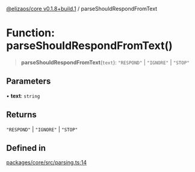 [@elizaos/core v0.1.8+build.1](../index.md) / parseShouldRespondFromText

# Function: parseShouldRespondFromText()

> **parseShouldRespondFromText**(`text`): `"RESPOND"` \| `"IGNORE"` \| `"STOP"`

## Parameters

• **text**: `string`

## Returns

`"RESPOND"` \| `"IGNORE"` \| `"STOP"`

## Defined in

[packages/core/src/parsing.ts:14](https://github.com/Vicolee/riddleculous-ai-agent/blob/main/packages/core/src/parsing.ts#L14)
